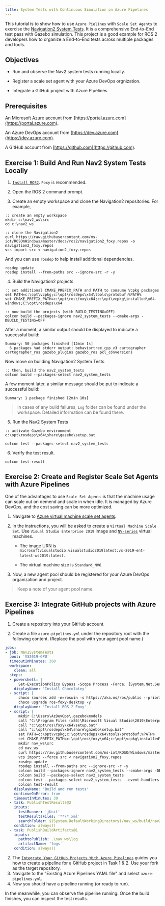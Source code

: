 ```yaml
---
title: System Tests with Continuous Simulation on Azure Pipelines
---
```


This tutorial is to show how to use `Azure Pielines` with `Scale Set Agents` to exercise the [Navigation2 System Tests](https://github.com/ros-planning/navigation2/tree/main/nav2_system_tests).
It is a comprehensive End-to-End test pass with Gazebo simulation.
This project is a good example for ROS 2 developers how to organize a End-to-End tests across multiple packages and tools.

## Objectives

* Run and observe the Nav2 system tests running locally.

* Register a scale set agent with your Azure DevOps orgnization.

* Integrate a GitHub project with Azure Pipelines.

## Prerequisites

An Microsoft Azure account from [https://portal.azure.com](https://portal.azure.com).

An Azure DevOps account from [https://dev.azure.com](https://dev.azure.com).

A GitHub account from [https://github.com](https://github.com).

## Exercise 1: Build And Run Nav2 System Tests Locally

1. [`Install ROS2`](../GettingStarted/SetupRos2.md). `Foxy` is recommended.

2. Open the ROS 2 command prompt.

3. Create an empty workspace and clone the Navigation2 repositories. For example,

```Batchfile
:: create an empty workspace
mkdir c:\nav2_ws\src
cd c:\nav2_ws

:: clone the Navigation2
curl https://raw.githubusercontent.com/ms-iot/ROSOnWindows/master/docs/ros2/navigation2_foxy.repos -o navigation2_foxy.repos
vcs import src < navigation2_foxy.repos
```

And you can use `rosdep` to help install additional dependencies.

```Batchfile
rosdep update
rosdep install --from-paths src --ignore-src -r -y
```

4. Build the Navigation2 projects.

```Batchfile
:: set additional CMAKE_PREFIX_PATH and PATH to consume Vcpkg packages
set PATH=c:\opt\vcpkg;c:\opt\rosdeps\x64\tools\protobuf;%PATH%
set CMAKE_PREFIX_PATH=c:\opt\ros\foxy\x64;c:\opt\vcpkg\installed\x64-windows;C:\opt\rosdeps\x64

:: now build the projects (with BUILD_TESTING=OFF)
colcon build --packages-ignore nav2_system_tests --cmake-args -DBUILD_TESTING=OFF
```

After a moment, a similar output should be displayed to indicate a successful build:

```
Summary: 50 packages finished [12min 1s]
  6 packages had stderr output: behaviortree_cpp_v3 cartographer cartographer_ros gazebo_plugins gazebo_ros pcl_conversions
```

Now move on building Navigation2 System Tests.

```Batchfile
:: then, build the nav2_system_tests
colcon build --packages-select nav2_system_tests
```

A few moment later, a similar message should be put to indicate a successful build:

```
Summary: 1 package finished [2min 10s]
```

> In cases of any build failures, `Log` folder can be found under the workspace. Detailed information can be found there.

5. Run the Nav2 System Tests

```Batchfile
:: activate Gazebo environment
c:\opt\rosdeps\x64\share\gazebo\setup.bat

colcon test --packages-select nav2_system_tests
```

6. Verify the test result.

```Batchfile
colcon test-result
```

## Exercise 2: Create and Register Scale Set Agents with Azure Pipelines

One of the advantages to use `Scale Set Agents` is that the machine usage can scale out on demend and scale in when idle.
It is managed by Azure DevOps, and the cost saving can be more optimized.

1. Navigate to [Azure virtual machine scale set agents](https://docs.microsoft.com/en-us/azure/devops/pipelines/agents/scale-set-agents?view=azure-devops).

2. In the instructions, you will be asked to create a `Virtual Machine Scale Set`.
   Use `Visual Studio Enterprise 2019` image and [`NV-series`](https://docs.microsoft.com/en-us/azure/virtual-machines/nv-series) virtual machines.

    * The image URN is `microsoftvisualstudio:visualstudio2019latest:vs-2019-ent-latest-ws2019:latest`.

    * The virtual machine size is `Standard_NV6`.

3. Now, a new agent pool should be registered for your Azure DevOps organization and project.

> Keep a note of your agent pool name.

## Exercise 3: Integrate GitHub projects with Azure Pipelines

1. Create a repository into your GitHub account.

2. Create a file `azure-pipelines.yml` under the repository root with the following content.
   (Replace the pool with your agent pool name.)

```yaml
jobs:
- job: Nav2SystemTests
  pool: 'VS2019-GPU'
  timeoutInMinutes: 360
  workspace:
    clean: all
  steps:
  - powershell: |
      Set-ExecutionPolicy Bypass -Scope Process -Force; [System.Net.ServicePointManager]::SecurityProtocol = [System.Net.ServicePointManager]::SecurityProtocol -bor 3072; iex ((New-Object System.Net.WebClient).DownloadString('https://chocolatey.org/install.ps1'))
    displayName: 'Install Chocolatey'
  - script: |
      choco sources add -n=roswin -s https://aka.ms/ros/public --priority 1
      choco upgrade ros-foxy-desktop -y
    displayName: 'Install ROS 2 Foxy'
  - script: |
      mkdir C:\Users\AzDevOps\.gazebo\models
      call "C:\Program Files (x86)\Microsoft Visual Studio\2019\Enterprise\VC\Auxiliary\Build\vcvars64.bat"
      call "c:\opt\ros\foxy\x64\setup.bat"
      call "c:\opt\rosdeps\x64\share\gazebo\setup.bat"
      set PATH=c:\opt\vcpkg;c:\opt\rosdeps\x64\tools\protobuf;%PATH%
      set CMAKE_PREFIX_PATH=c:\opt\ros\foxy\x64;c:\opt\vcpkg\installed\x64-windows;C:\opt\rosdeps\x64
      mkdir nav_ws\src
      cd nav_ws
      curl https://raw.githubusercontent.com/ms-iot/ROSOnWindows/master/docs/ros2/navigation2_foxy.repos -o navigation2_foxy.repos
      vcs import --force src < navigation2_foxy.repos
      rosdep update
      rosdep install --from-paths src --ignore-src -r -y
      colcon build --packages-ignore nav2_system_tests --cmake-args -DBUILD_TESTING=OFF
      colcon build --packages-select nav2_system_tests
      colcon test --packages-select nav2_system_tests --event-handlers console_direct+
      colcon test-result
    displayName: 'Build and run tests'
    continueOnError: true
    timeoutInMinutes: 30
  - task: PublishTestResults@2
    inputs:
      testRunner: 'jUnit'
      testResultsFiles: '**\*.xml'
      searchFolder: $(System.DefaultWorkingDirectory)/nav_ws/build/nav2_system_tests/test_results
    condition: always()
  - task: PublishBuildArtifacts@1
    inputs:
      pathtoPublish: .\nav_ws\log
      artifactName: 'logs'
    condition: always()
```

2. The [`Integrate Your GitHub Projects With Azure Pipelines`](https://www.azuredevopslabs.com/labs/azuredevops/github-integration/) guides you how to create a pipeline for a GitHub project in Task 1 & 2.
   Use your fork as the target repository.
3. Navigate to the "Existing Azure Pipelines YAML file" and select `azure-pipelines.yml`.
4. Now you should have a pipeline running (or ready to run).

In the meanwhile, you can observe the pipeline running. Once the build finishes, you can inspect the test results.
